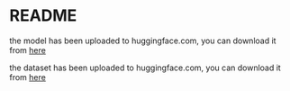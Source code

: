 # README

the model has been uploaded to huggingface.com, you can download it from [here](https://huggingface.co/MianXu/Captcha_Recognizer)

the dataset has been uploaded to huggingface.com, you can download it from [here](https://huggingface.co/datasets/MianXu/Captcha_image)
